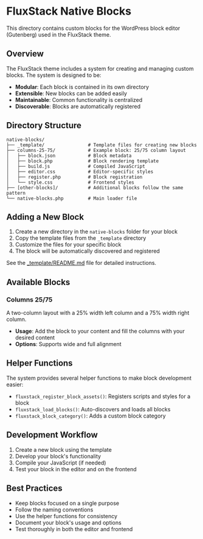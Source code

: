 # FluxStack Native Blocks

This directory contains custom blocks for the WordPress block editor (Gutenberg) used in the FluxStack theme.

## Overview

The FluxStack theme includes a system for creating and managing custom blocks. The system is designed to be:

- **Modular**: Each block is contained in its own directory
- **Extensible**: New blocks can be added easily
- **Maintainable**: Common functionality is centralized
- **Discoverable**: Blocks are automatically registered

## Directory Structure

```
native-blocks/
├── _template/                # Template files for creating new blocks
├── columns-25-75/            # Example block: 25/75 column layout
│   ├── block.json            # Block metadata
│   ├── block.php             # Block rendering template
│   ├── build.js              # Compiled JavaScript
│   ├── editor.css            # Editor-specific styles
│   ├── register.php          # Block registration
│   └── style.css             # Frontend styles
├── [other-blocks]/           # Additional blocks follow the same pattern
└── native-blocks.php         # Main loader file
```

## Adding a New Block

1. Create a new directory in the `native-blocks` folder for your block
2. Copy the template files from the `_template` directory
3. Customize the files for your specific block
4. The block will be automatically discovered and registered

See the [_template/README.md](./_template/README.md) file for detailed instructions.

## Available Blocks

### Columns 25/75

A two-column layout with a 25% width left column and a 75% width right column.

- **Usage**: Add the block to your content and fill the columns with your desired content
- **Options**: Supports wide and full alignment

## Helper Functions

The system provides several helper functions to make block development easier:

- `fluxstack_register_block_assets()`: Registers scripts and styles for a block
- `fluxstack_load_blocks()`: Auto-discovers and loads all blocks
- `fluxstack_block_category()`: Adds a custom block category

## Development Workflow

1. Create a new block using the template
2. Develop your block's functionality
3. Compile your JavaScript (if needed)
4. Test your block in the editor and on the frontend

## Best Practices

- Keep blocks focused on a single purpose
- Follow the naming conventions
- Use the helper functions for consistency
- Document your block's usage and options
- Test thoroughly in both the editor and frontend
